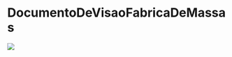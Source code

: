 # DocumentoDeVisaoFabricaDeMassas

 <a href="https://travis-ci.org/naiieandrade/FabricaDeMassas-ChefNery/"><img src="https://api.travis-ci.org/naiieandrade/FabricaDeMassas-ChefNery.svg?branch=devel"></a>
